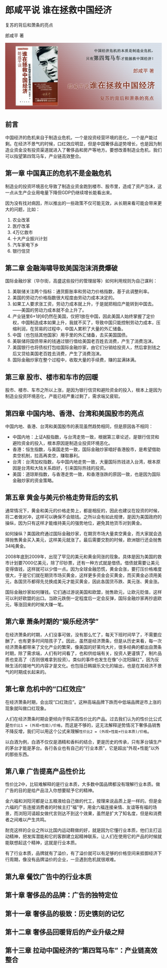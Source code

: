 # 郎咸平说 谁在拯救中国经济

复苏的背后和萧条的亮点

郎咸平 著

![封面](contents/wx-cover.png)

## 前言

中国经济的危机来自于制造业危机，一个是投资经营环境的恶化，一个是产能过剩。在经济不景气的时候，口红效应明显，但是中国奢侈品逆势增长，也是因为制造业资金没有投资渠道就进入了奢侈品和房产等地方。要想改善制造业危机，我们可以指望第四驾马车，产业链高效整合。

## 第一章 中国真正的危机不是金融危机

制造业的投资环境恶化导致了制造业资金跑到楼市、股市里，造成了资产泡沫，这一点从生产企业用电量下降但GDP仍继续增长能看出来。

因为没有找对病因，所以推出的一些政策不仅可能无效，从长期来看可能会带来更大的问题，比如：

1. 农业改革
2. 医疗改革
3. 4万亿救市
4. 十大产业振兴计划
5. 汽车家电下乡
6. 银行信贷

## 第二章 金融海啸导致美国泡沫消费爆破

国际金融炒家（华尔街，高盛这些投行的管理层等）如何利用规则为自己谋利：

1. 美联储关注两个指标：通货膨胀率和劳动力价格指数，基于此调整利率。
2. 美国的劳动力价格指数很大程度由劳动力成本决定的。
3. 如果工人要求涨工资，劳动力成本就上升，于是就把相应产能转到中国去。——美国的劳动力成本就不会上升了。
4. 产业链里6+1的6仍然在美国，仅把1放在中国，因此美国人始终掌握了定价权，中国制造成本如果上升，我就不买了，导致中国只能控制劳动力成本，压缩利润，在贸易的过程中，中国人累积了大量的外汇储备。
5. 中国（也包括其他国家）用手里的外汇储备，去买美国国债。
6. 美联储将国债带来的钱通过银行借给美国老百姓去消费，产生了消费泡沫。
7. 美国银行也将债权打包给国际金融炒家，由它们分销给投资人，然后拿到钱之后又贷给美国老百姓去消费，产生了消费泡沫。
8. 国际金融炒家在整个过程中，收取大量的手续费，赚的盆满钵满。

## 第三章 股市、楼市和车市的回暖

股市、楼市、车市之所以上涨，是因为银行信贷和避险资金的投入，根本上是因为制造业投资环境恶化，产能已经严重过剩了，需求端又疲软。

## 第四章 中国内地、香港、台湾和美国股市的亮点

中国内地、香港、台湾和美国股市的表现虽然趋势相同，但是原因各不相同：

- 中国内地：上证A股指数，与台湾走势一致，根据第三章论述，是银行信贷和避险资金的投入，根本原因是制造业投资环境恶化。
- 香港：恒生指数，与美国走势一致，国际金融炒家唱好香港股市，是希望借助卖空机制，拉高再卖空，赚取暴利。
- 台湾：台湾加权指数，与中国内地走势一致，大量国际热钱进入台湾，根本原因是台湾和大陆关系趋好，引来国际热钱的投资。
- 美国：道琼斯指数，与香港走势一致，和香港涨跌的原因一致，也是因为国际金融炒家的资金策略。

## 第五章 黄金与美元价格走势背后的玄机

通常情况下，黄金和美元的价格走势上，都是相反的，因此也建议在投资的时候，将二者做对冲，这样可以确保不会赔钱。之所以会有如此规律，是因为美国政府的操纵，因为只有这样才能维持美元的强势地位，避免其他货币对到黄金。

如何操纵？美国政府通过国际金融炒家，在期货市场大量卖空黄金，而大家就会选择抛售黄金买入美元，这样美元就涨了。最后需要交割的时候，欧洲银行还会抛售34吨黄金。

2008年底到2009年，出现了罕见的美元和黄金同涨的现象。具体是因为美国的救市计划要7000亿美元，除了印钞票，还有一种方式就是借债。借债就需要让美元变得值钱，这样就可以少借一点。因为全球金融恐慌，黄金会涨，要打压价格难度很大，于是它们就在期货市场买黄金，这样更多资金会买黄金，而买黄金必须用美元，各国货币都得先兑换成美元才能买黄金，因此各国货币跌、美元涨、黄金涨。

国际金融炒家如何赚钱。它们通过游说美国和欧盟，抛售欧元，让欧元贬值，这样可以利好欧盟的出口。当欧元跌倒一定程度后一定会反弹，国际金融炒家再抄底欧元，等涨回来的时候大赚一笔。

## 第六章 萧条时期的“娱乐经济学”

在经济萧条的时期，人们没事可做，没有那么忙了，每天下班时间早了，不需要应酬了，也有更多时间陪孩子了。因此，虽然是经济萧条，但是从历史来看，每一次经济萧条都带来了文化产业的繁荣，像美国的好莱坞大片，很多经典的都出自萧条时期，除了需求端，人们有时间看了，也和供给端有关，投资人更谨慎了，制片品质也变高了（否则很难拿到投资）。类似的事件也发生在像“小沈阳蹿红”，因为反映生活的接地气的内容才是文化。也包括日韩娱乐文化的输出，也是在其经济不景气的时期成长起来的。

## 第七章 危机中的“口红效应”

在经济萧条时期，会出现“口红效应”。这种高端品牌下跌而中低端品牌逆市上涨的现象就叫做口红现象。

人们在经济萧条时期会更倾向于购买高性价比的产品。过去我们认为的性价比公式是`性价比1 = (外观+性能)/价格`，而这是不够的，这无法解释逆势情况下奢侈品销售不降反增，我们可以用这个公式来理解`性价比2 = (外观+性能+行业本质)/价格`。

以白酒为例，白酒不仅仅是酒精和香料的结合，更是历史的传承，只有茅台镇生产的茅台才能是茅台。各行各业也有自己的“行业本质”，它是超出“外观+性能”以外的那些东西。

## 第八章 广告提高产品性价比

性价比2中，比较难解释的是行业本质，大多数中国品牌都没有理解行业本质。做广告的目的是给产品注入你想要赋予它的精神。

金六福和浏阳河都是让五粮液给自己做的代工，按理来说品质上是一样的。但是金六福的广告连接消费者的时候主打“福”字，用金六福连接亲情、友谊等有福的场景，而浏阳河请超女做代言则达不到这个效果，虽然是扩大了知名度，但是和消费者之间难以产生共鸣。

耐克这样的企业之所以比国内运动鞋做的好，就是因为它懂行业本质，他们主打运动精神，把发挥潜能和它的客群建立起精神联系，让人们在使用它的产品的时候就能联想起这个精神，这就是行业本质。

有了行业本质，品牌就有了溢价，有了溢价就可以有足够的价格空间来抵御经济下行周期，像没有品牌溢价的企业，一旦遇到危机就很艰难。

## 第九章 餐饮广告中的行业本质

## 第十章 奢侈品的品牌：广告的独特定位

## 第十一章 奢侈品的极致：历史镌刻的记忆

## 第十二章 奢侈品回暖背后的产业升级之辩

## 第十三章 拉动中国经济的“第四驾马车”：产业链高效整合
